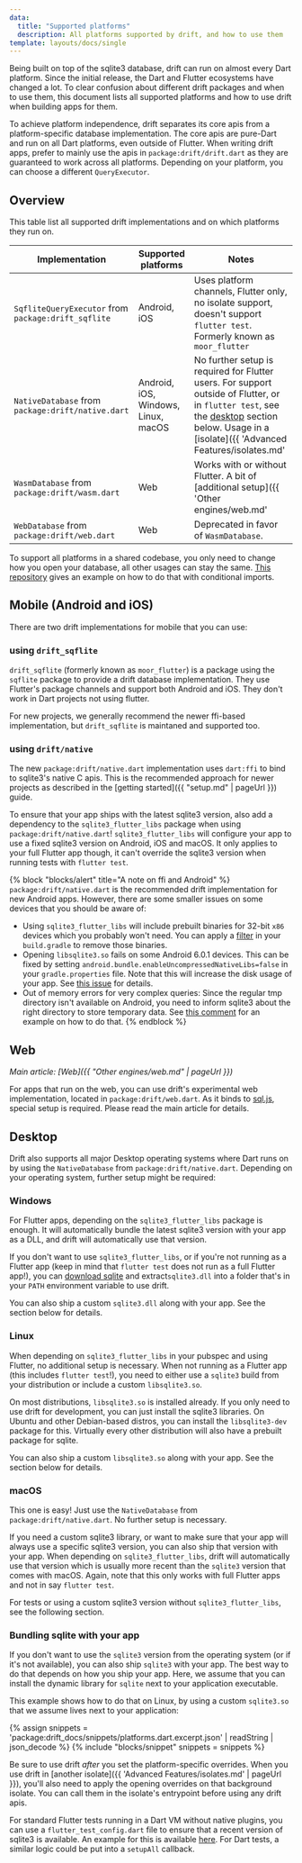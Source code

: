 ```yaml
---
data:
  title: "Supported platforms"
  description: All platforms supported by drift, and how to use them
template: layouts/docs/single
---
```


Being built on top of the sqlite3 database, drift can run on almost every Dart platform.
Since the initial release, the Dart and Flutter ecosystems have changed a lot.
To clear confusion about different drift packages and when to use them, this document
lists all supported platforms and how to use drift when building apps for them.

To achieve platform independence, drift separates its core apis from a platform-specific
database implementation. The core apis are pure-Dart and run on all Dart platforms, even
outside of Flutter. When writing drift apps, prefer to mainly use the apis in
`package:drift/drift.dart` as they are guaranteed to work across all platforms.
Depending on your platform, you can choose a different `QueryExecutor`.

## Overview

This table list all supported drift implementations and on which platforms they run on.

| Implementation | Supported platforms | Notes |
|----------------|---------------------|-------|
| `SqfliteQueryExecutor` from `package:drift_sqflite` | Android, iOS | Uses platform channels, Flutter only, no isolate support, doesn't support `flutter test`. Formerly known as `moor_flutter` |
| `NativeDatabase` from `package:drift/native.dart` | Android, iOS, Windows, Linux, macOS | No further setup is required for Flutter users. For support outside of Flutter, or in `flutter test`, see the [desktop](#desktop) section below. Usage in a [isolate]({{ 'Advanced Features/isolates.md' | pageUrl }}) is recommended. Formerly known as `package:moor/ffi.dart`. |
| `WasmDatabase` from `package:drift/wasm.dart` | Web | Works with or without Flutter. A bit of [additional setup]({{ 'Other engines/web.md' | pageUrl }}) is required. |
| `WebDatabase` from `package:drift/web.dart` | Web | Deprecated in favor of `WasmDatabase`. |

To support all platforms in a shared codebase, you only need to change how you open your database, all other usages can stay the same.
[This repository](https://github.com/simolus3/drift/tree/develop/examples/app) gives an example on how to do that with conditional imports.

## Mobile (Android and iOS)

There are two drift implementations for mobile that you can use:

### using `drift_sqflite`

`drift_sqflite` (formerly known as `moor_flutter`) is a package using the `sqflite` package to
provide a drift database implementation.
They use Flutter's package channels and support both Android and iOS. They don't work in Dart
projects not using flutter.

For new projects, we generally recommend the newer ffi-based implementation, but `drift_sqflite`
is maintaned and supported too.

### using `drift/native`

The new `package:drift/native.dart` implementation uses `dart:ffi` to bind to sqlite3's native C apis.
This is the recommended approach for newer projects as described in the [getting started]({{ "setup.md" | pageUrl }}) guide.

To ensure that your app ships with the latest sqlite3 version, also add a dependency to the `sqlite3_flutter_libs`
package when using `package:drift/native.dart`!
`sqlite3_flutter_libs` will configure your app to use a fixed sqlite3 version on Android, iOS and macOS.
It only applies to your full Flutter app though, it can't override the sqlite3 version when running tests
with `flutter test`.

{% block "blocks/alert" title="A note on ffi and Android" %}
`package:drift/native.dart` is the recommended drift implementation for new Android apps.
However, there are some smaller issues on some devices that you should be aware of:

- Using `sqlite3_flutter_libs` will include prebuilt binaries for 32-bit `x86` devices which you
  probably won't need. You can apply a [filter](https://github.com/simolus3/sqlite3.dart/tree/master/sqlite3_flutter_libs#included-platforms)
  in your `build.gradle` to remove those binaries.
- Opening `libsqlite3.so` fails on some Android 6.0.1 devices. This can be fixed by setting
  `android.bundle.enableUncompressedNativeLibs=false` in your `gradle.properties` file.
  Note that this will increase the disk usage of your app. See [this issue](https://github.com/simolus3/drift/issues/895#issuecomment-720195005)
  for details.
- Out of memory errors for very complex queries: Since the regular tmp directory isn't available on Android, you need to inform
  sqlite3 about the right directory to store temporary data. See [this comment](https://github.com/simolus3/drift/issues/876#issuecomment-710013503)
  for an example on how to do that.
{% endblock %}

## Web

_Main article: [Web]({{ "Other engines/web.md" | pageUrl }})_

For apps that run on the web, you can use drift's experimental web implementation, located
in `package:drift/web.dart`.
As it binds to [sql.js](https://github.com/sql-js/sql.js), special setup is required. Please
read the main article for details.

## Desktop

Drift also supports all major Desktop operating systems where Dart runs on by using the
`NativeDatabase` from `package:drift/native.dart`. Depending on your operating system, further
setup might be required:

### Windows

For Flutter apps, depending on the `sqlite3_flutter_libs` package is enough. It will automatically
bundle the latest sqlite3 version with your app as a DLL, and drift will automatically use that
version.

If you don't want to use `sqlite3_flutter_libs`, or if you're not running as a Flutter app
(keep in mind that `flutter test` does not run as a full Flutter app!), you can [download sqlite](https://www.sqlite.org/download.html)
and extract`sqlite3.dll` into a folder that's in your `PATH` environment variable to use drift.

You can also ship a custom `sqlite3.dll` along with your app. See the section below for
details.

### Linux

When depending on `sqlite3_flutter_libs` in your pubspec and using Flutter, no additional setup
is necessary.
When not running as a Flutter app (this includes `flutter test`!), you need to either use a
`sqlite3` build from your distribution or include a custom `libsqlite3.so`.

On most distributions, `libsqlite3.so` is installed already. If you only need to use drift for
development, you can just install the sqlite3 libraries. On Ubuntu and other Debian-based
distros, you can install the `libsqlite3-dev` package for this. Virtually every other distribution
will also have a prebuilt package for sqlite.

You can also ship a custom `libsqlite3.so` along with your app. See the section below for
details.

### macOS

This one is easy! Just use the `NativeDatabase` from `package:drift/native.dart`. No further setup is
necessary.

If you need a custom sqlite3 library, or want to make sure that your app will always use a
specific sqlite3 version, you can also ship that version with your app.
When depending on `sqlite3_flutter_libs`, drift will automatically use that version which is
usually more recent than the `sqlite3` version that comes with macOS.
Again, note that this only works with full Flutter apps and not in say `flutter test`.

For tests or using a custom sqlite3 version without `sqlite3_flutter_libs`, see the following
section.

### Bundling sqlite with your app

If you don't want to use the `sqlite3` version from the operating system (or if it's not
available), you can also ship `sqlite3` with your app.
The best way to do that depends on how you ship your app. Here, we assume that you can
install the dynamic library for `sqlite` next to your application executable.

This example shows how to do that on Linux, by using a custom `sqlite3.so` that we assume
lives next to your application:

{% assign snippets = 'package:drift_docs/snippets/platforms.dart.excerpt.json' | readString | json_decode %}
{% include "blocks/snippet" snippets = snippets %}

Be sure to use drift _after_ you set the platform-specific overrides.
When you use drift in [another isolate]({{ 'Advanced Features/isolates.md' | pageUrl }}),
you'll also need to apply the opening overrides on that background isolate.
You can call them in the isolate's entrypoint before using any drift apis.

For standard Flutter tests running in a Dart VM without native plugins, you can use a
`flutter_test_config.dart` file to ensure that a recent version of sqlite3 is available.
An example for this is available [here](https://github.com/simolus3/drift/discussions/1745#discussioncomment-2326294).
For Dart tests, a similar logic could be put into a `setupAll` callback.
